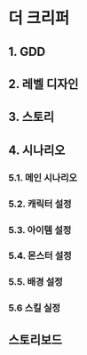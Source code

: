 # 더 크리퍼
## 1. GDD
## 2. 레벨 디자인
## 3. 스토리
## 4. 시나리오
### 5.1. 메인 시나리오
### 5.2. 캐릭터 설정
### 5.3. 아이템 설정
### 5.4. 몬스터 설정
### 5.5. 배경 설정
### 5.6 스킬 실정
## 스토리보드

<!-- 제목 1
=====
제목 2
-----



# 마크다운 테스트

# 1. 나의 첫 게임 UI디자인 문서
- 벡터 이미지를 포함한 씬플로우 구조도와 함께 보는 UI디자인
- 와이어프레임을 벡터 이미지로 제작한 것
# 2. 레벨디자인
- 매트로바이나 장르의 플래포머 게임의 초반 스테이지 설계
# 3. 인벤토리 시스템
- 드래그 앤 드랍 기능이 있는 인벤토리 설계
# 4. 전투시스템
- 온라인 필드 베이스 다대다 전투 환경의 전투 디자인
# 5. 채팅시스템
- UI 디자인 중 채팅에 대한 모든 시스템
# 6. 경매장시스템
- 게임 내 상품과 재화를 교환하는 공공거래 시스템을 주관하는 곳의 디자인</br>



# 기타 테스트
__*게임*__</br>

1. 순서가 있는 리스트
2. 순서가 있는 리스트

[마이노션](https://atentsgamedesign.notion.site/UXUI-58fbd6f6b6594252afe75f2e6078dd36?pvs=4) -->